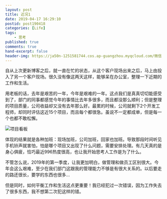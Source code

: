 ```yaml
---
layout: post
title: 近况1
date: 2019-04-17 16:29:10
postid: post190418
categories: [Life]
tags: 
    - 思考
published: true
comments: true
hand-excerpt: false
header-img: https://ja50n-1251581744.cos.ap-guangzhou.myqcloud.com/微信图片_20190417162645.jpg
---
```


自从上次更新博客之后，就一直在忙的状态，从这个客户现场出来之后，马上由投入了另一个客户现场。很久没有像这两天这样，能够呆在办公室，整理一下近期的工作和生活。

用老板的话，去年是艰苦的一年，今年是艰难的一年。这点我们是真真切切能感受到了，部门的同事都感觉今年的事情比去年多很多，而且都没那么顺利；但是整理的项目质量，公司收益却又没有去年那么好。最累的时候，公司就剩下2个开发工程师，却同时评估这近15个项目，而且每个都很急。虽说不一定都成单，但是每一个也都不敢松懈。

![项目看板](https://ja50n-1251581744.cos.ap-guangzhou.myqcloud.com/微信图片_20190417164241.jpg)

体现的结果就是各种加班：现场加班，公司加班，回家也加班。导致那段时间听见手机铃声就害怕，怕是哪个项目又出现了什么问题，需要安排处理。有几天真的是身心俱疲，恰巧最近996热度很高，也让我开始思考人工作是为了什么。

不管怎么说，2019年的第一季度，让我更加明白，做管理和做员工区别很大。今年会这么艰难，至少在我们部门这跟我的管理能力不够是有很大关系的。以后要走的路还很长，要学的东西也很多...

但是同时，如何平衡工作和生活这点更重要！我已经犯过一次错误，因为工作失去了很多东西，我不想第二次犯这样的错。


